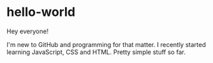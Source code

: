 # hello-world

Hey everyone!

I'm new to GitHub and programming for that matter. I recently started learning JavaScript, CSS and HTML. Pretty simple stuff so far.
